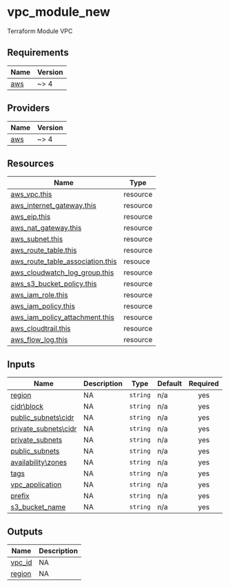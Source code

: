 # vpc_module_new
Terraform Module VPC

## Requirements

| Name | Version |
|------|---------|
| <a name="requirement_aws"></a> [aws](#requirement\_aws) | ~> 4 |

## Providers

| Name | Version |
|------|---------|
| <a name="provider_aws"></a> [aws](#provider\_aws) | ~> 4 |

## Resources

| Name | Type |
|------|------|
| [aws_vpc.this](https://registry.terraform.io/providers/hashicorp/aws/latest/docs/resources/vpc) | resource |
| [aws_internet_gateway.this](https://registry.terraform.io/providers/hashicorp/aws/latest/docs/resources/internet_gateway) | resource |
| [aws_eip.this](https://registry.terraform.io/providers/hashicorp/aws/latest/docs/resources/eip) | resource |
| [aws_nat_gateway.this](https://registry.terraform.io/providers/hashicorp/aws/latest/docs/resources/nat_gateway) | resource |
| [aws_subnet.this](https://registry.terraform.io/providers/hashicorp/aws/latest/docs/resources/subnet) | resource |
| [aws_route_table.this](https://registry.terraform.io/providers/hashicorp/aws/latest/docs/resources/route_table) | resource |
| [aws_route_table_association.this](https://registry.terraform.io/providers/hashicorp/aws/latest/docs/resources/route_table_association) | resouce |
| [aws_cloudwatch_log_group.this](https://registry.terraform.io/providers/hashicorp/aws/latest/docs/resources/cloudwatch_log_group) | resource |
| [aws_s3_bucket_policy.this](https://registry.terraform.io/providers/hashicorp/aws/latest/docs/resources/s3_bucket_policy.html) | resource |
| [aws_iam_role.this](https://registry.terraform.io/providers/hashicorp/aws/3.8.0/docs/resources/iam_role) | resource |
| [aws_iam_policy.this](https://registry.terraform.io/providers/hashicorp/aws/3.2.0/docs/resources/iam_policy) | resource |
| [aws_iam_policy_attachment.this](https://registry.terraform.io/providers/hashicorp/aws/latest/docs/resources/iam_role_policy_attachment) | resource |
| [aws_cloudtrail.this](https://registry.terraform.io/providers/hashicorp/aws/latest/docs/resources/cloudtrail) | resource |
| [aws_flow_log.this](https://registry.terraform.io/providers/hashicorp/aws/3.1.0/docs/resources/flow_log) | resource |



## Inputs

| Name | Description | Type | Default | Required |
|------|-------------|------|---------|:--------:|
| <a name="input_region"></a> [region](#input\_region) | NA | `string` | n/a | yes |
| <a name="input_cidr_block"></a> [cidr\block](#input\_cidr\_block) | NA | `string` | n/a | yes |
| <a name="input_public_subnets_cidr"></a> [public\_subnets\cidr](#input\_public\_subnets\_cidr) | NA | `string` | n/a | yes |
  <a name="input_private_subnets_cidr"></a> [private\_subnets\cidr](#input\_private\_subnets\_cidr) | NA | `string` | n/a | yes | 
  <a name="input_private_subnets"></a> [private\_subnets](#input\_private\_subnets) | NA | `string` | n/a | yes | 
  <a name="input_public_subnets"></a> [public\_subnets](#input\_public\_subnets) | NA | `string` | n/a | yes | 
| <a name="input_availability_zones"></a> [availability\zones](#input\_availability\_zones) | NA | `string` | n/a | yes |
| <a name="input_tags"></a> [tags](#input\_tags) | NA | `string` | n/a | yes |
| <a name="input_application"></a> [vpc\_application](#input\_application) | NA | `string` | n/a | yes |
| <a name="input_prefix"></a> [prefix](#input\_prefix) | NA | `string` | n/a | yes |
| <a name="input_s3_bucket_name"></a> [s3\_bucket\_name](#input\_s3\_bucket\_name) | NA | `string` | n/a | yes |

## Outputs

| Name | Description |
|------|-------------|
| <a name="vpc_id"></a> [vpc_id](#output\_vpc\_id) | NA |
| <a name="region"></a> [region](#output\_region) | NA |
